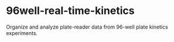 # 96well-real-time-kinetics
Organize and analyze plate-reader data from 96-well plate kinetics experiments.
